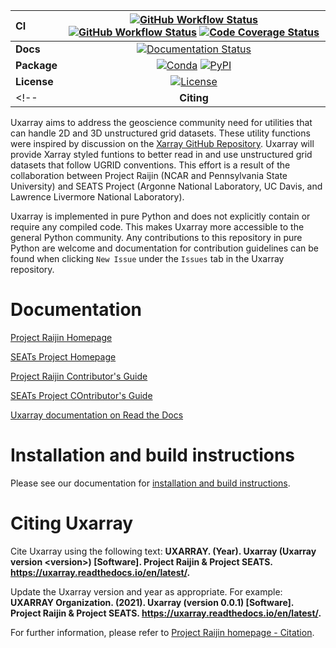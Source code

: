 | CI           | [![GitHub Workflow Status][github-ci-badge]][github-ci-link] [![GitHub Workflow Status][github-conda-build-badge]][github-conda-build-link] [![Code Coverage Status][codecov-badge]][codecov-link] |
| :----------- | :----------------------------------------------------------------------------------------------------------------------------------------------------------------------------------: |
| **Docs**     |                                                                    [![Documentation Status][rtd-badge]][rtd-link]                                                                    |
| **Package**  |                                                         [![Conda][conda-badge]][conda-link] [![PyPI][pypi-badge]][pypi-link]                                                         |
| **License**  |                                                                        [![License][license-badge]][repo-link]                                                                        |
<!-- | **Citing**   |                                                                              [![DOI][doi-badge]][doi-link]                                                                           | -->



Uxarray aims to address the geoscience community need for utilities that can handle 2D and 3D unstructured grid datasets.
These utility functions were inspired by discussion on the [Xarray GitHub Repository](https://github.com/pydata/xarray/issues/4222).
Uxarray will provide Xarray styled funtions to better read in and use unstructured grid datasets that follow UGRID conventions.
This effort is a result of the collaboration between Project Raijin (NCAR and Pennsylvania State University)
and SEATS Project (Argonne National Laboratory, UC Davis, and Lawrence Livermore National Laboratory).

Uxarray is implemented in pure Python and does not explicitly contain or require any compiled code. This makes Uxarray more
accessible to the general Python community. Any contributions to this repository in pure Python are welcome and documentation
for contribution guidelines can be found when clicking `New Issue` under the `Issues` tab in the Uxarray repository.

# Documentation

[Project Raijin Homepage](https://raijin.ucar.edu/)

[SEATs Project Homepage]()

[Project Raijin Contributor's Guide](https://raijin.ucar.edu/contributing.html)

[SEATs Project COntributor's Guide]()

[Uxarray documentation on Read the Docs](https://uxarray.readthedocs.io/en/latest)

# Installation and build instructions

Please see our documentation for
[installation and build instructions](https://github.com/UXARRAY/uxarray/blob/main/INSTALLATION.md).

# Citing Uxarray

Cite Uxarray using the following text:
**UXARRAY. (Year).
Uxarray (Uxarray version \<version\>) [Software].
Project Raijin & Project SEATS. https://uxarray.readthedocs.io/en/latest/.**

Update the Uxarray version and year as appropriate. For example:
**UXARRAY Organization. (2021).
Uxarray (version 0.0.1) [Software].
Project Raijin & Project SEATS. https://uxarray.readthedocs.io/en/latest/.**

For further information, please refer to
[Project Raijin homepage - Citation](https://raijin.ucar.edu/).


[github-ci-badge]: https://img.shields.io/github/workflow/status/UXARRAY/uxarray/CI?label=CI&logo=github&style=for-the-badge
[github-conda-build-badge]: https://img.shields.io/github/workflow/status/UXARRAY/uxarray/build_test?label=conda-builds&logo=github&style=for-the-badge
[github-ci-link]: https://github.com/UXARRAY/uxarray/actions?query=workflow%3ACI
[github-conda-build-link]: https://github.com/UXARRAY/uxarray/actions?query=workflow%3Abuild_test
[codecov-badge]: https://img.shields.io/codecov/c/github/UXARRAY/uxarray.svg?logo=codecov&style=for-the-badge
[codecov-link]: https://codecov.io/gh/UXARRAY/uxarray
[rtd-badge]: https://img.shields.io/readthedocs/uxarray/latest.svg?style=for-the-badge
[rtd-link]: https://uxarray.readthedocs.io/en/latest/?badge=latest
[pypi-badge]: https://img.shields.io/pypi/v/uxarray?logo=pypi&style=for-the-badge
[pypi-link]: https://pypi.org/project/uxarray
[conda-badge]: https://img.shields.io/conda/vn/UXARRAY/uxarray?logo=anaconda&style=for-the-badge
[conda-link]: https://anaconda.org/conda-forge/uxarray
[license-badge]: https://img.shields.io/github/license/UXARRAY/uxarray?style=for-the-badge
<!---[doi-badge]: https://img.shields.io/badge/DOI-10.5065%2Fa8pp--4358-brightgreen?style=for-the-badge --->
<!---[doi-link]: https://doi.org/10.5065/a8pp-4358 --->
[repo-link]: https://github.com/UXARRAY/uxarray
